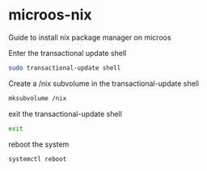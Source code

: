 # microos-nix
Guide to install nix package manager on microos

Enter the transactional update shell

```bash
sudo transactional-update shell
```

Create a /nix subvolume in the transactional-update shell

```bash
mksubvolume /nix
```

exit the transactional-update shell

```bash
exit
```

reboot the system

```bash
systemctl reboot
```
